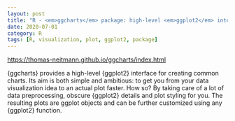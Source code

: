```yaml
---
layout: post
title: "R - <em>ggcharts</em> package: high-level <em>ggplot2</em> interface"
date: 2020-07-01
category: R
tags: [R, visualization, plot, ggplot2, package]
---
```


https://thomas-neitmann.github.io/ggcharts/index.html

{ggcharts} provides a high-level {ggplot2} interface for creating common charts. Its aim is both simple and ambitious: to get you from your data visualization idea to an actual plot faster. How so? By taking care of a lot of data preprocessing, obscure {ggplot2} details and plot styling for you. The resulting plots are ggplot objects and can be further customized using any {ggplot2} function.

